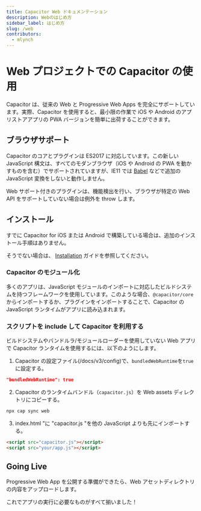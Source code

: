```yaml
---
title: Capacitor Web ドキュメンテーション
description: Webのはじめ方
sidebar_label: はじめ方
slug: /web
contributors:
  - mlynch
---
```


# Web プロジェクトでの Capacitor の使用

Capacitor は、従来の Web と Progressive Web Apps を完全にサポートしています。実際、Capacitor を使用すると、最小限の作業で iOS や Android のアプリストアアプリの PWA バージョンを簡単に出荷することができます。

## ブラウザサポート

Capacitor のコアとプラグインは ES2017 に対応しています。この新しい JavaScript 構文は、すべてのモダンブラウザ（iOS や Android の PWA を動かすものを含む）でサポートされていますが、IE11 では [Babel](https://babeljs.io) などで追加の JavaScript 変換をしないと動作しません。

Web サポート付きのプラグインは、機能検出を行い、ブラウザが特定の Web API をサポートしていない場合は例外を throw します。

## インストール

すでに Capacitor for iOS または Android で構築している場合は、追加のインストール手順はありません。

そうでない場合は、 [Installation](/docs/getting-started/) ガイドを参照してください。

### Capacitor のモジュール化

多くのアプリは、JavaScript モジュールのインポートに対応したビルドシステムを持つフレームワークを使用しています。このような場合、`@capacitor/core` からインポートするか、プラグインをインポートすることで、Capacitor の JavaScript ランタイムがアプリに読み込まれます。

### スクリプトを include して Capacitor を利用する

ビルドシステムやバンドルラ/モジュールローダーを使用していない Web アプリで Capacitor ランタイムを使用するには、以下のようにします。

1. Capacitor の設定ファイル(/docs/v3/config)で、`bundledWebRuntime`を`true`に設定する。

```json
"bundledWebRuntime": true
```

2. Capacitor のランタイムバンドル（`capacitor.js`）を Web assets ディレクトリにコピーする。

```bash
npx cap sync web
```

3. index.html "に "capacitor.js "を他の JavaScript よりも先にインポートする。

```html
<script src="capacitor.js"></script>
<script src="your/app.js"></script>
```

## Going Live

Progressive Web App を公開する準備ができたら、Web アセットディレクトリの内容をアップロードします。

これでアプリの実行に必要なものがすべて揃いました！
